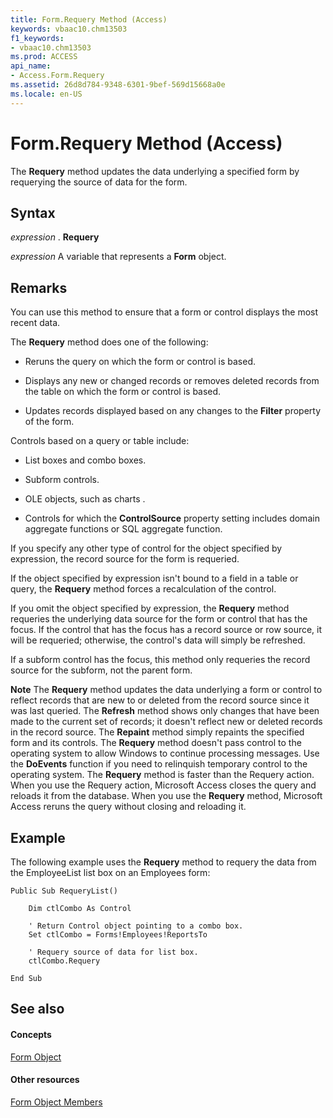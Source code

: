 ```yaml
---
title: Form.Requery Method (Access)
keywords: vbaac10.chm13503
f1_keywords:
- vbaac10.chm13503
ms.prod: ACCESS
api_name:
- Access.Form.Requery
ms.assetid: 26d8d784-9348-6301-9bef-569d15668a0e
ms.locale: en-US
---
```



# Form.Requery Method (Access)

The  **Requery** method updates the data underlying a specified form by requerying the source of data for the form.
 


## Syntax

 *expression*  . **Requery**
 

 
 *expression*  A variable that represents a **Form** object.
 

 

## Remarks

You can use this method to ensure that a form or control displays the most recent data.
 

 
The  **Requery** method does one of the following:
 

 

- Reruns the query on which the form or control is based.
    
 
- Displays any new or changed records or removes deleted records from the table on which the form or control is based.
    
 
- Updates records displayed based on any changes to the  **Filter** property of the form.
    
 
Controls based on a query or table include:
 

 

- List boxes and combo boxes.
    
 
- Subform controls.
    
 
- OLE objects, such as charts .
    
 
- Controls for which the  **ControlSource** property setting includes domain aggregate functions or SQL aggregate function.
    
 
If you specify any other type of control for the object specified by expression, the record source for the form is requeried.
 

 
If the object specified by expression isn't bound to a field in a table or query, the  **Requery** method forces a recalculation of the control.
 

 
If you omit the object specified by expression, the  **Requery** method requeries the underlying data source for the form or control that has the focus. If the control that has the focus has a record source or row source, it will be requeried; otherwise, the control's data will simply be refreshed.
 

 
If a subform control has the focus, this method only requeries the record source for the subform, not the parent form.
 

 

 **Note**   The **Requery** method updates the data underlying a form or control to reflect records that are new to or deleted from the record source since it was last queried. The **Refresh** method shows only changes that have been made to the current set of records; it doesn't reflect new or deleted records in the record source. The **Repaint** method simply repaints the specified form and its controls. The **Requery** method doesn't pass control to the operating system to allow Windows to continue processing messages. Use the **DoEvents** function if you need to relinquish temporary control to the operating system. The **Requery** method is faster than the Requery action. When you use the Requery action, Microsoft Access closes the query and reloads it from the database. When you use the **Requery** method, Microsoft Access reruns the query without closing and reloading it.
 


## Example

The following example uses the  **Requery** method to requery the data from the EmployeeList list box on an Employees form:
 

 

```
Public Sub RequeryList() 
 
    Dim ctlCombo As Control 
 
    ' Return Control object pointing to a combo box. 
    Set ctlCombo = Forms!Employees!ReportsTo 
 
    ' Requery source of data for list box. 
    ctlCombo.Requery 
 
End Sub 

```


## See also


#### Concepts


 
 [Form Object](form-object-access.md)
#### Other resources


 
 [Form Object Members](http://msdn.microsoft.com/library/form-members-access%28Office.15%29.aspx)
